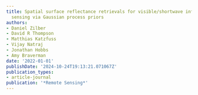 ```yaml
---
title: Spatial surface reflectance retrievals for visible/shortwave infrared remote
  sensing via Gaussian process priors
authors:
- Daniel Zilber
- David R Thompson
- Matthias Katzfuss
- Vijay Natraj
- Jonathan Hobbs
- Amy Braverman
date: '2022-01-01'
publishDate: '2024-10-24T19:13:21.071067Z'
publication_types:
- article-journal
publication: '*Remote Sensing*'
---
```

